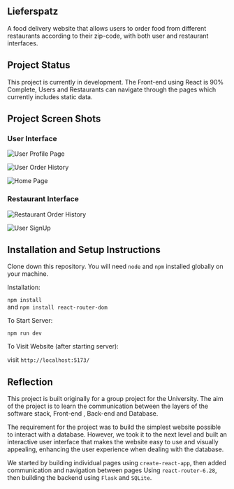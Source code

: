 ## Lieferspatz

A food delivery website that allows users to order food from different restaurants according to their zip-code, with both user and restaurant interfaces.


## Project Status

This project is currently in development. The Front-end using React is 90% Complete, Users and Restaurants can navigate through the pages which currently includes static data.

## Project Screen Shots

### User Interface
![User Profile Page](https://github.com/user-attachments/assets/a57e62bf-05e2-4c4e-85dd-2b2ebb9168f5)

![User Order History](https://github.com/user-attachments/assets/2d907b02-b9d9-483e-a9bd-a25744e9144d)

![Home Page](https://github.com/user-attachments/assets/13262c91-e3a7-4334-a889-d60a41e51788)


### Restaurant Interface

![Restaurant Order History](https://github.com/user-attachments/assets/301d4d10-90ba-409b-9889-770bf58820f2)

![User SignUp](https://github.com/user-attachments/assets/451d00fb-fe87-4f57-90ec-28c86139386f)

## Installation and Setup Instructions

Clone down this repository. You will need `node` and `npm` installed globally on your machine.  

Installation:

`npm install`  
and
`npm install react-router-dom`

To Start Server:

`npm run dev`

To Visit Website (after starting server):

visit `http://localhost:5173/`

## Reflection

This project is built originally for a group project for the University. The aim of the project is to learn the communication between the layers of the software stack, Front-end , Back-end and Database.

The requirement for the project was to build the simplest website possible to interact with a database. However, we took it to the next level and built an interactive user interface that makes the website easy to use and visually appealing, enhancing the user experience when dealing with the database.

We started by building individual pages using `create-react-app`, then added communication and navigation between pages Using `react-router-6.28`, then building the backend using `Flask` and `SQLite`.
